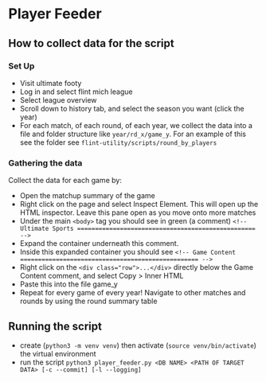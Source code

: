 # Player Feeder

## How to collect data for the script

### Set Up

- Visit ultimate footy
- Log in and select flint mich league
- Select league overview
- Scroll down to history tab, and select the season you want (click the year)
- For each match, of each round, of each year, we collect the data into a file and folder structure like `year/rd_x/game_y`. For an example of this see the folder see `flint-utility/scripts/round_by_players`

### Gathering the data

Collect the data for each game by:

- Open the matchup summary of the game
- Right click on the page and select Inspect Element. This will open up the HTML inspector. Leave this pane open as you move onto more matches
- Under the main `<body>` tag you should see in green (a comment) `<!-- Ultimate Sports ================================================== -->`
- Expand the container underneath this comment.
- Inside this expanded container you should see `<!-- Game Content ================================================== -->`
- Right click on the `<div class="row">...</div>` directly below the Game Content comment, and select Copy > Inner HTML
- Paste this into the file game_y
- Repeat for every game of every year! Navigate to other matches and rounds by using the round summary table

## Running the script

- create (`python3 -m venv venv`) then activate (`source venv/bin/activate`) the virtual environment
- run the script `python3 player_feeder.py <DB NAME> <PATH OF TARGET DATA> [-c --commit] [-l --logging]`
